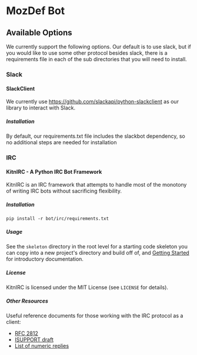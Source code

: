# MozDef Bot

## Available Options

We currently support the following options. Our default is to use slack, but if you would like to use some other protocol besides slack, there is a requirements file in each of the sub directories that you will need to install.

### Slack

#### SlackClient
We currently use https://github.com/slackapi/python-slackclient as our library to interact with Slack.

##### Installation

By default, our requirements.txt file includes the slackbot dependency, so no additional steps are needed for installation


### IRC

#### KitnIRC - A Python IRC Bot Framework

KitnIRC is an IRC framework that attempts to handle most of the
monotony of writing IRC bots without sacrificing flexibility.

##### Installation

    pip install -r bot/irc/requirements.txt

##### Usage

See the `skeleton` directory in the root level for a starting code skeleton
you can copy into a new project's directory and build off of, and
[Getting Started](https://github.com/ayust/kitnirc/wiki/Getting-Started)
for introductory documentation.

##### License

KitnIRC is licensed under the MIT License (see `LICENSE` for details).

##### Other Resources

Useful reference documents for those working with the IRC protocol as a client:

 * [RFC 2812](https://tools.ietf.org/html/rfc2812)
 * [ISUPPORT draft](https://tools.ietf.org/html/draft-brocklesby-irc-isupport-03)
 * [List of numeric replies](https://www.alien.net.au/irc/irc2numerics.html)
